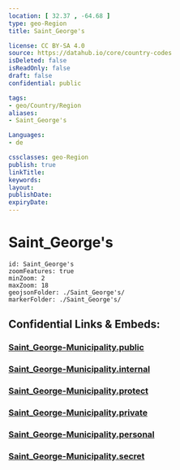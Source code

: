 ```yaml
---
location: [ 32.37 , -64.68 ] 
type: geo-Region
title: Saint_George's

license: CC BY-SA 4.0
source: https://datahub.io/core/country-codes
isDeleted: false
isReadOnly: false
draft: false
confidential: public

tags:
- geo/Country/Region
aliases:
- Saint_George's

Languages:
- de

cssclasses: geo-Region
publish: true
linkTitle: 
keywords: 
layout: 
publishDate: 
expiryDate: 
---
```


# Saint_George's

```leaflet
id: Saint_George's
zoomFeatures: true 
minZoom: 2 
maxZoom: 18
geojsonFolder: ./Saint_George's/
markerFolder: ./Saint_George's/
```


## Confidential Links & Embeds: 

### [Saint_George-Municipality.public](/_public/\Earth\Continent\America~Caribbean\Bermuda\CountiesSaint_George-Municipality.public.md) 

### [Saint_George-Municipality.internal](/_internal/\Earth\Continent\America~Caribbean\Bermuda\CountiesSaint_George-Municipality.internal.md) 

### [Saint_George-Municipality.protect](/_protect/\Earth\Continent\America~Caribbean\Bermuda\CountiesSaint_George-Municipality.protect.md) 

### [Saint_George-Municipality.private](/_private/\Earth\Continent\America~Caribbean\Bermuda\CountiesSaint_George-Municipality.private.md) 

### [Saint_George-Municipality.personal](/_personal/\Earth\Continent\America~Caribbean\Bermuda\CountiesSaint_George-Municipality.personal.md) 

### [Saint_George-Municipality.secret](/_secret/\Earth\Continent\America~Caribbean\Bermuda\CountiesSaint_George-Municipality.secret.md)

